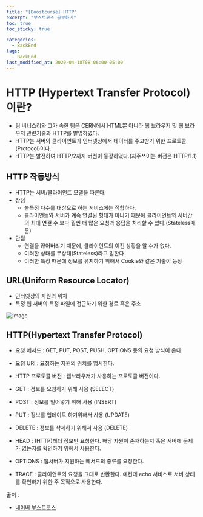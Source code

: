 ```yaml
---
title: "[Boostcurse] HTTP"
excerpt: "부스트코스 공부하기"
toc: true
toc_sticky: true

categories:
  - BackEnd
tags:
  - BackEnd
last_modified_at: 2020-04-18T08:06:00-05:00
---
```



# HTTP (Hypertext Transfer Protocol)이란?

+ 팀 버너스리와 그가 속한 팀은 CERN에서 HTML뿐 아니라 웹 브라우저 및 웹 브라우저 관련기술과 HTTP를 발명하였다.
+ HTTP는 서버와 클라이언트가 인터넷상에서 데이터를 주고받기 위한 프로토콜(Protocol)이다.
+ HTTP는 발전하여 HTTP/2까지 버전이 등장하였다.(자주쓰이는 버전은 HTTP/1.1)


## HTTP 작동방식

+ HTTP는 서버/클라이언트 모델을 따른다.
+ 장점
    - 불특정 다수를 대상으로 하는 서비스에는 적합하다.
    - 클라이언트와 서버가 계속 연결된 형태가 아니기 때문에 클라이언트와 서버간의 최대 연결 수 보다 훨씬 더 많은 요청과 응답을 처리할 수 있다.(Stateless때문)
+ 단점
    - 연결을 끊어버리기 때문에, 클라이언트의 이전 상황을 알 수가 없다.
    - 이러한 상태를 무상태(Stateless)라고 말한다
    - 이러한 특징 때문에 정보를 유지하기 위해서 Cookie와 같은 기술이 등장

## URL(Uniform Resource Locator)
    
+ 인터넷상의 자원의 위치
+ 특정 웹 서버의 특정 파일에 접근하기 위한 경로 혹은 주소


![image](https://cphinf.pstatic.net/mooc/20180119_25/1516354290022wUY3x_PNG/http_-_.PNG)


## HTTP(Hypertext Transfer Protocol)

+ 요청 메서드 : GET, PUT, POST, PUSH, OPTIONS 등의 요청 방식이 온다.
+ 요청 URI : 요청하는 자원의 위치를 명시한다.
+ HTTP 프로토콜 버전 : 웹브라우저가 사용하는 프로토콜 버전이다.


+ GET : 정보를 요청하기 위해 사용 (SELECT)
+ POST : 정보를 밀어넣기 위해 사용 (INSERT)
+ PUT : 정보를 업데이트 하기위해서 사용 (UPDATE)
+ DELETE : 정보를 삭제하기 위해서 사용 (DELETE)
+ HEAD : (HTTP)헤더 정보만 요청한다. 해당 자원이 존재하는지 혹은 서버에 문제가 없는지를 확인하기 위헤서 사용한다.
+ OPTIONS : 웹서버가 지원하는 메서드의 종류를 요청한다.
+ TRACE : 클라이언트의 요청을 그대로 반환한다. 예컨데 echo 서비스로 서버 상태를 확인하기 위한 주 목적으로 사용한다.


출처 : 
+ [네이버 부스트코스](https://www.edwith.org/boostcourse-web/lecture/16661/)